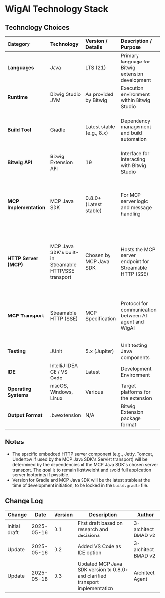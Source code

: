 # WigAI Technology Stack

## Technology Choices

| Category             | Technology              | Version / Details        | Description / Purpose                                  | Justification (Optional)                                                                 |
| :------------------- | :---------------------- | :----------------------- | :----------------------------------------------------- | :--------------------------------------------------------------------------------------- |
| **Languages** | Java                    | LTS (21)                 | Primary language for Bitwig extension development        | Mandatory by Bitwig API; LTS for stability and long-term support.                        |
| **Runtime** | Bitwig Studio JVM       | As provided by Bitwig    | Execution environment within Bitwig Studio             | Requirement for Bitwig extensions.                                                       |
| **Build Tool** | Gradle                  | Latest stable (e.g., 8.x) | Dependency management and build automation             | Common for Java projects; used by reference projects like "DrivenByMoss".                |
| **Bitwig API** | Bitwig Extension API    | 19                       | Interface for interacting with Bitwig Studio           | Specified in PRD; core requirement for functionality.                                    |
| **MCP Implementation** | MCP Java SDK            | 0.8.0+ (Latest stable)  | For MCP server logic and message handling              | Official SDK for MCP; provides spec-compliant components including JSON-RPC 2.0 processing, tool registry, and server transport. |
| **HTTP Server (MCP)**| MCP Java SDK's built-in Streamable HTTP/SSE transport | Chosen by MCP Java SDK | Hosts the MCP server endpoint for Streamable HTTP (SSE) | The MCP Java SDK provides transport implementations with Server-Sent Events support for streaming responses. |
| **MCP Transport** | Streamable HTTP (SSE)   | MCP Specification        | Protocol for communication between AI agent and WigAI    | Modern MCP standard; supports real-time, bi-directional communication needs for control. |
| **Testing** | JUnit                   | 5.x (Jupiter)            | Unit testing Java components                           | Standard Java testing framework.                                                         |
| **IDE** | IntelliJ IDEA CE / VS Code | Latest                   | Development Environment                                | Standard Java IDEs with good Gradle support.                                             |
| **Operating Systems**| macOS, Windows, Linux   | Various                  | Target platforms for the extension                     | As per Bitwig Studio compatibility.                                                      |
| **Output Format** | .bwextension            | N/A                      | Bitwig Extension package format                        | Standard deployment format for Bitwig.                                                   |

## Notes

- The specific embedded HTTP server component (e.g., Jetty, Tomcat, Undertow if used by the MCP Java SDK's Servlet transport) will be determined by the dependencies of the MCP Java SDK's chosen server transport. The goal is to remain lightweight and avoid full application server footprints if possible.
- Version for Gradle and MCP Java SDK will be the latest stable at the time of development initiation, to be locked in the `build.gradle` file.

## Change Log

| Change        | Date       | Version | Description                  | Author         |
| ------------- | ---------- | ------- | ---------------------------- | -------------- |
| Initial draft | 2025-05-16 | 0.1     | First draft based on research and decisions | 3-architect BMAD v2 |
| Update        | 2025-05-16 | 0.2     | Added VS Code as IDE option  | 3-architect BMAD v2 |
| Update        | 2025-05-18 | 0.3     | Updated MCP Java SDK version to 0.8.0+ and clarified transport implementation | Architect Agent |